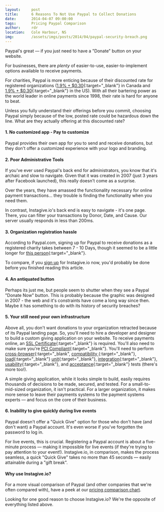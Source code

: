 ```yaml
---
layout:     post
title:      6 Reasons To Not Use Paypal to Collect Donations
date:       2014-04-07 09:00:00
tags:       Pricing Paypal Comparison 
author:     rdr
location:   Cole Harbour, NS
img:        /assets/imgs/posts/2014/04/paypal-security-breach.png
---
```


Paypal's great &mdash; if you just need to have a "Donate" button on your website. 

For businesses, there are *plenty* of easier-to-use, easier-to-implement options available to receive payments.

For charities, Paypal is more enticing because of their discounted rate for registered organizations ([1.9% + $0.30](https://www.paypal.com/webapps/mpp/merchant-fees){:target="_blank"} in Canada and [1.9% + $0.30](https://www.paypal.com/webapps/mpp/merchant-fees){:target="_blank"} in the US). With all their bartering power as the world leader in online payments since 1998, their rate is hard for anyone to beat. 

Unless you fully understand their offerings before you commit, choosing Paypal simply because of the low, posted rate could be hazardous down the line. What are they actually offering at this discounted rate?

<!-- more -->

#### 1. No customized app - Pay to customize

Paypal provides their own app for you to send and receive donations, but they don't offer a customized experience with your logo and branding. 

#### 2. Poor Administrative Tools

If you've ever used Paypal's back end for administrators, you know that it's archaic and slow to navigate. Given that it was created in 2007 (just 3 years after Facebook launched), this really doesn't come as a surprise.

Over the years, they have amassed the functionality necessary for online payment transactions... they trouble is finding the functionality when you need them.

In contrast, Instagive.io's back end is easy to navigate - it's one page. There, you can filter your transactions by Donor, Date, and Cause. Our server usually responds in less than 200ms. 

#### 3. Organization registration hassle

According to Paypal.com, signing up for Paypal to receive donations as a registered charity takes between 7 - 10 Days, though it seemed to be a little longer for [this person](http://www.ragepank.com/articles/paypal-non-profit/){:target="_blank"}.

To compare, if you [sign up](https://instagive.io/organizations/new) for Instagive.io now, you'd probably be done before you finished reading this article.

#### 4. An antiquated button

Perhaps its just me, but people seem to shutter when they see a Paypal "Donate Now" button. This is probably because the graphic was designed in 2007 - the web and it's constraints have come a long way since then. Maybe it has something to do with its history of security breaches?

#### 5. Your still need your own infrastructure

Above all, you don't want donations to your organization retracted because of its Paypal landing page. So, you'll need to hire a developer and designer to build a custom giving application on your website. To receive payments online, an [SSL Certificate](https://www.symantec.com/verisign/ssl-certificates){:target="_blank"} is required. You'll also need to make sure you're [PCI Compliant](https://www.pcisecuritystandards.org){:target="_blank"}. You'll need to perform [cross-browser](https://www.pcisecuritystandards.org){:target="_blank", [compatibility ](https://en.wikipedia.org/wiki/Software_testing#Compatibility_testing){:target="_blank"}, [load](https://en.wikipedia.org/wiki/Load_testing#Software_load_testing){:target="_blank"} [unit](https://en.wikipedia.org/wiki/Software_testing#Unit_testing){:target="_blank"}, [integration](https://en.wikipedia.org/wiki/Software_testing#Integration_testing){:target="_blank"}, [usability](https://en.wikipedia.org/wiki/Software_testing#Usability_testing){:target="_blank"}, and [acceptance](https://en.wikipedia.org/wiki/Software_testing#Acceptance_testing){:target="_blank"} tests (there's more too!).

A simple giving application, while it looks simple to build, easily requires thousands of decisions to be made, secured, and tested. For a small-to-mid-sized organization, it isn't practical. For a larger organization, it makes more sense to leave their payments systems to the payment systems experts &mdash; and focus on the core of their business.

#### 6. Inability to give quickly during live events

Paypal doesn't offer a "Quick Give" option for those who don't have (and don't want) a Paypal account. It's even worse if you've forgotten the password to log in.

For live events, this is crucial. Registering a Paypal account is about a five-minute process &mdash; making it impossible for live events (if they're trying to pay attention to your event!). Instagive.io, in comparison, makes the process seamless, a quick "Quick Give" takes no more than 45 seconds &mdash; easily attainable during a "gift break".

#### Why use Instagive.io?

For a more visual comparison of Paypal (and other companies that we're often compared with), have a peek at our [pricing comparison chart](/#!/pricing "pricing comparison chart").

Looking for one good reason to choose Instagive.io? We're the opposite of everything listed above.